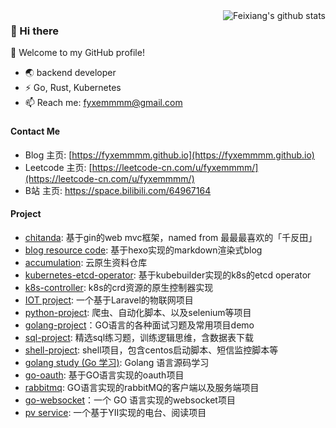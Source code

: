 <img align="right" src="https://image.fyxemmmm.cn/blog/images/cat.gif" alt="Feixiang's github stats" />

### 👋 Hi there
🎉 Welcome to my GitHub profile!
- 🌏 backend developer
- ⚡ Go, Rust, Kubernetes
- 📫 Reach me: fyxemmmm@gmail.com
### 


#### Contact Me 

- Blog 主页: [https://fyxemmmm.github.io](https://fyxemmmm.github.io)
- Leetcode 主页: [https://leetcode-cn.com/u/fyxemmmm/](https://leetcode-cn.com/u/fyxemmmm/)
- B站 主页: https://space.bilibili.com/64967164 

#### Project

* [chitanda](https://github.com/fyxemmmm/chitanda): 基于gin的web mvc框架，named from 最最最喜欢的「千反田」
* [blog resource code](https://github.com/fyxemmmm/fyxemmmm.github.io): 基于hexo实现的markdown渲染式blog
* [accumulation](https://github.com/fyxemmmm/accumulation): 云原生资料仓库
* [kubernetes-etcd-operator](https://github.com/fyxemmmm/kubernetes-etcd-operator): 基于kubebuilder实现的k8s的etcd operator
* [k8s-controller](https://github.com/fyxemmmm/k8s-controller-demo): k8s的crd资源的原生控制器实现
* [IOT project](https://github.com/fyxemmmm/ops-pointer): 一个基于Laravel的物联网项目
* [python-project](https://github.com/fyxemmmm/py-project/tree/master): 爬虫、自动化脚本、以及selenium等项目
* [golang-project](https://github.com/fyxemmmm/golang-project)：GO语言的各种面试习题及常用项目demo
* [sql-project](https://github.com/fyxemmmm/sql-project): 精选sql练习题，训练逻辑思维，含数据表下载
* [shell-project](https://github.com/fyxemmmm/shells): shell项目，包含centos启动脚本、短信监控脚本等
* [golang study (Go 学习)](https://github.com/fyxemmmm/golang-notes): Golang 语言源码学习
* [go-oauth](https://github.com/fyxemmmm/go-oauth-demo): 基于GO语言实现的oauth项目
* [rabbitmq](https://github.com/fyxemmmm/go-rabbmitmq-demo): GO语言实现的rabbitMQ的客户端以及服务端项目
* [go-websocket](https://github.com/fyxemmmm/go-websocket-demo)：一个 GO 语言实现的websocket项目
* [pv service](https://github.com/fyxemmmm/pv_service): 一个基于YII实现的电台、阅读项目

